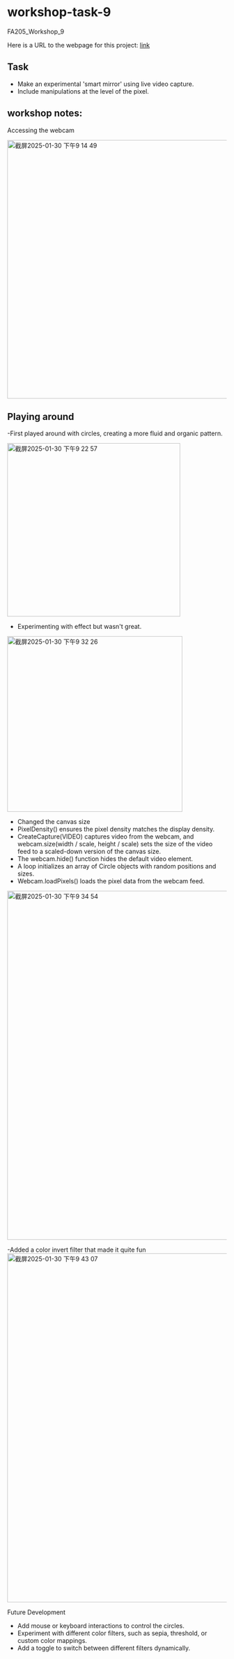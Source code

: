 # workshop-task-9
FA205_Workshop_9

Here is a URL to the webpage for this project: [link](https://jeffcai0502.github.io/workshop-task-9/)

## Task
- Make an experimental 'smart mirror' using live video capture.
- Include manipulations at the level of the pixel.

## workshop notes:
Accessing the webcam

<img width="592" alt="截屏2025-01-30 下午9 14 49" src="https://github.com/user-attachments/assets/efedbfc6-debb-4e93-93c4-f92430c0be1c" />

## Playing around

-First played around with circles, creating a more fluid and organic pattern. 

<img width="397" alt="截屏2025-01-30 下午9 22 57" src="https://github.com/user-attachments/assets/629585e5-a708-4160-b38e-befea8d7b668" />

- Experimenting with effect but wasn't great.

<img width="402" alt="截屏2025-01-30 下午9 32 26" src="https://github.com/user-attachments/assets/2c9ebebb-7830-4192-b8c5-dfbf6d0dd66f" />

- Changed the canvas size
- PixelDensity() ensures the pixel density matches the display density.
- CreateCapture(VIDEO) captures video from the webcam, and webcam.size(width / scale, height / scale) sets the size of the video feed to a scaled-down version of the canvas size.
- The webcam.hide() function hides the default video element.
- A loop initializes an array of Circle objects with random positions and sizes.
- Webcam.loadPixels() loads the pixel data from the webcam feed.
  
<img width="799" alt="截屏2025-01-30 下午9 34 54" src="https://github.com/user-attachments/assets/58db9878-24e9-441e-ab18-f58073c5f506" />

-Added a color invert filter that made it quite fun
<img width="799" alt="截屏2025-01-30 下午9 43 07" src="https://github.com/user-attachments/assets/bd60741c-fa9e-4fa1-b462-474c6d12ee59" />

Future Development
- Add mouse or keyboard interactions to control the circles.
- Experiment with different color filters, such as sepia, threshold, or custom color mappings.
- Add a toggle to switch between different filters dynamically.
